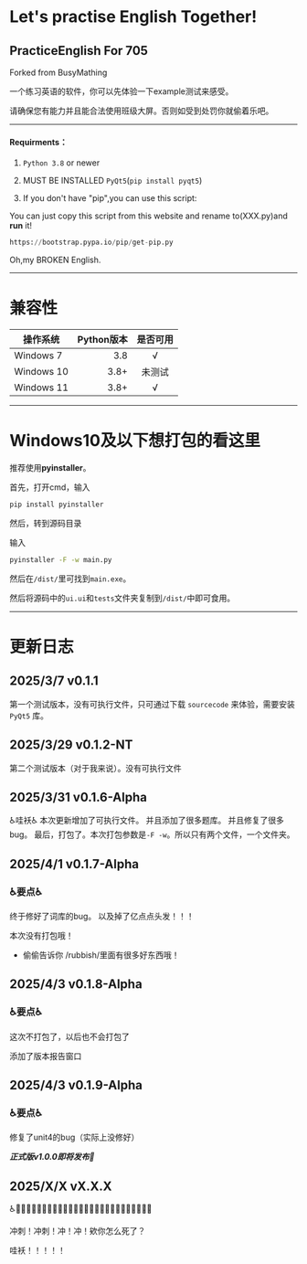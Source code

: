 # Let's practise English Together!
## PracticeEnglish For 705
Forked from BusyMathing

一个练习英语的软件，你可以先体验一下example测试来感受。

请确保您有能力并且能合法使用班级大屏。否则如受到处罚你就偷着乐吧。

---

#### Requirments：
1. `Python 3.8` or newer 

2. MUST BE INSTALLED `PyQt5`(```pip install pyqt5```)

3. If you don't have "pip",you can use this script:

You can just copy this script from this website and rename to(XXX.py)and **run** it!

``` python 
https://bootstrap.pypa.io/pip/get-pip.py
```

Oh,my BROKEN English.

---

# 兼容性
| 操作系统      | Python版本   |  是否可用  |
| --------   | -----:  | :----:  |
| Windows 7     | 3.8 |   √    |
| Windows 10       |   3.8+   |   未测试   |
| Windows 11        |    3.8+    |  √  |

---

# Windows10及以下想打包的看这里

推荐使用**pyinstaller**。

首先，打开cmd，输入

``` cmd
pip install pyinstaller
```

然后，转到源码目录

输入

``` cmd
pyinstaller -F -w main.py
```

然后在```/dist/```里可找到```main.exe```。

然后将源码中的```ui.ui```和```tests```文件夹复制到```/dist/```中即可食用。

---

# 更新日志

## 2025/3/7 v0.1.1

第一个测试版本，没有可执行文件，只可通过下载 `sourcecode` 来体验，需要安装 `PyQt5` 库。

## 2025/3/29 v0.1.2-NT

第二个测试版本（对于我来说）。没有可执行文件

## 2025/3/31 v0.1.6-Alpha

♿哇袄♿
本次更新增加了可执行文件。
并且添加了很多题库。
并且修复了很多bug。
最后，打包了。本次打包参数是```-F -w```。所以只有两个文件，一个文件夹。


## 2025/4/1 v0.1.7-Alpha

### ♿要点♿
终于修好了词库的bug。
以及掉了亿点点头发！！！

本次没有打包哦！
- 偷偷告诉你
/rubbish/里面有很多好东西哦！

## 2025/4/3 v0.1.8-Alpha

### ♿要点♿

这次不打包了，以后也不会打包了

添加了版本报告窗口

## 2025/4/3 v0.1.9-Alpha

### ♿要点♿

修复了unit4的bug（实际上没修好）

***正式版v1.0.0即将发布🎇***
## 2025/X/X vX.X.X

♿🧑‍🦼🧑‍🦼‍➡️👨‍🦼👨‍🦼‍➡️👩‍🦼👩‍🦼‍➡️🧑‍🦽🧑‍🦽‍➡️👨‍🦽👩‍🦽👩‍🦽

冲刺！冲刺！冲！冲！欸你怎么死了？

哇袄！！！！！
